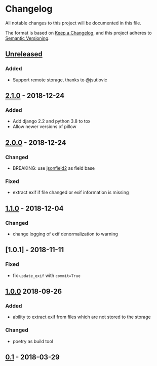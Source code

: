 # Changelog

All notable changes to this project will be documented in this file.

The format is based on [Keep a Changelog](https://keepachangelog.com/en/1.0.0/),
and this project adheres to [Semantic Versioning](https://semver.org/spec/v2.0.0.html).

## [Unreleased]

### Added

- Support remote storage, thanks to @jsutlovic

## [2.1.0] - 2018-12-24

### Added

- Add django 2.2 and python 3.8 to tox
- Allow newer versions of pillow

## [2.0.0] - 2018-12-24

### Changed

- BREAKING: use [jsonfield2](https://pypi.org/project/jsonfield2/) as field base

### Fixed

- extract exif if file changed or exif information is missing

## [1.1.0] - 2018-12-04

### Changed

- change logging of exif denormalization to warning

## [1.0.1] - 2018-11-11

### Fixed

- fix `update_exif` with `commit=True`

## [1.0.0] 2018-09-26

### Added

- ability to extract exif from files which are not stored to the storage

### Changed

- poetry as build tool

## [0.1] - 2018-03-29

[Unreleased]: https://github.com/escaped/django-exiffield/compare/2.1.0...HEAD
[2.1.0]: https://github.com/escaped/django-exiffield/compare/2.0.0...2.1.0
[2.0.0]: https://github.com/escaped/django-exiffield/compare/1.1.0...2.0.0
[1.1.0]: https://github.com/escaped/django-exiffield/compare/1.0.0...1.1.0
[1.0.0]: https://github.com/escaped/django-exiffield/compare/0.1...1.0.0
[0.1]: https://github.com/escaped/django-exiffield/tree/0.1
